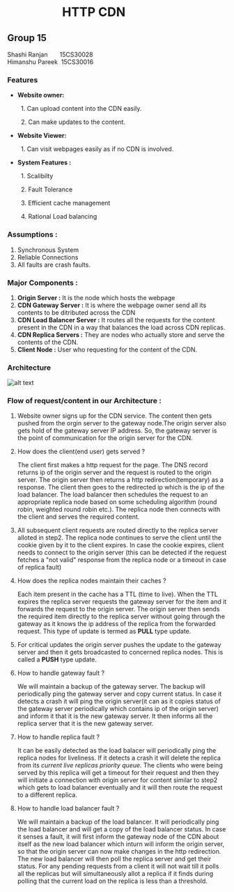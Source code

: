 # &nbsp;&nbsp;&nbsp;&nbsp;&nbsp;&nbsp;&nbsp;&nbsp; &nbsp;&nbsp;&nbsp;&nbsp;&nbsp;&nbsp;&nbsp;&nbsp;&nbsp;&nbsp;HTTP CDN

## Group 15
Shashi Ranjan &nbsp;&nbsp;&nbsp;&nbsp;&nbsp;&nbsp;15CS30028</br>
Himanshu Pareek &nbsp;15CS30016</br>

### Features 

- <b>Website owner:</b>

&nbsp;&nbsp;&nbsp;&nbsp;&nbsp;&nbsp;&nbsp;&nbsp;1. Can upload content into the CDN easily.

&nbsp;&nbsp;&nbsp;&nbsp;&nbsp;&nbsp;&nbsp;&nbsp;2. Can make updates to the content.

- <b>Website Viewer:</b>

&nbsp;&nbsp;&nbsp;&nbsp;&nbsp;&nbsp;&nbsp;&nbsp;1. Can visit webpages easily as if no CDN is involved.

- <b>System Features :</b> 

&nbsp;&nbsp;&nbsp;&nbsp;&nbsp;&nbsp;&nbsp;&nbsp;1. Scalibilty

&nbsp;&nbsp;&nbsp;&nbsp;&nbsp;&nbsp;&nbsp;&nbsp;2. Fault Tolerance

&nbsp;&nbsp;&nbsp;&nbsp;&nbsp;&nbsp;&nbsp;&nbsp;3. Efficient cache management

&nbsp;&nbsp;&nbsp;&nbsp;&nbsp;&nbsp;&nbsp;&nbsp;4. Rational Load balancing


### Assumptions : 

1. Synchronous System
2. Reliable Connections
3. All faults are crash faults.


### Major Components :
1. <b>Origin Server :</b> It is the node which hosts the webpage
2. <b>CDN Gateway Server :</b> It is where the webpage owner send all its contents to be ditributed across the CDN
3. <b>CDN Load Balancer Server :</b> It routes all the requests for the content present in the CDN in a way that balances the load across CDN replicas.
4. <b>CDN Replica Servers :</b> They are nodes who actually store and serve the contents of the CDN.
5. <b>Client Node :</b> User who requesting for the content of the CDN.


### Architecture 
![alt text](pic.png)
### Flow of request/content in our Architecture :

1. Website owner signs up for the CDN service. The content then gets pushed from the orgin server to the gateway node.The origin server also gets hold of the gateway server IP address. So, the gateway server is the point of communication for the origin server for the CDN.

2. How does the client(end user) gets served ? </br><p>The client first makes a http request for the page. The DNS record returns ip of the origin server and the request is routed to the origin server. The origin server then returns a http redirection(temporary) as a response. The client then goes to the redirected ip which is the ip of the load balancer. The load balancer then schedules the request to an appropriate replica node based on some scheduling algorithm (round robin, weighted round robin etc.). The replica node then connects with the client and serves the required content.</p>

3. All subsequent client requests are routed directly to the replica server alloted in step2. The replica node continues to serve the client until the cookie given by it to the client expires. In case the cookie expires, client needs to connect to the origin server (this can be detected if the request fetches a "not valid" response from the replica node or a timeout in case of replica fault)


4. How does the replica nodes maintain their caches ? </br> <p>Each item present in the cache has a TTL (time to live). When the TTL expires the replica server requests the gateway server for the item and it forwards the request to the origin server. The origin server then sends the required item directly to the replica server without going through the gateway as it knows the ip address of the replica from the forwarded request. This type of update is termed as <b>PULL</b> type update.</p>

5. For critical updates the origin server pushes the update to the gateway server and then it gets broadcasted to concerned replica nodes. This is called a <b>PUSH</b> type update.


6. How to handle gateway fault ? </br><p> We will maintain a backup of the gateway server. The backup will periodically ping the gateway server and copy current status. In case it detects a crash it will ping the origin server(it can as it copies status of the gateway server periodically which contains ip of the origin server) and inform it that it is the new gateway server. It then informs all the replica server that it is the new gateway server.</p>

7. How to handle replica fault ? </br><p>It can be easily detected as the load balacer will periodically ping the replica nodes for liveliness. If it detects a crash it will delete the replica from its *current live replicas priority queue*. The clients who were being served by this replica will get a timeout for their request and then they will initiate a connection with origin server for content similar to step2 which gets to load balancer eventually and it will then route the request to a different replica.</p>

8. How to handle load balancer fault ? </br><p> We will maintain a backup of the load balancer. It will periodically ping the load balancer and will get a copy of the load balancer status. In case it senses a fault, it will first inform the gateway node of the CDN about itself as the new load balancer which inturn will inform the origin server, so that the origin server can now make changes in the http redirection. The new load balancer will then poll the replica server and get their status. For any pending requests from a client it will not wait till it polls all the replicas but will simultaneously allot a replica if it finds during polling that the current load on the replica is less than a threshold.</p>
